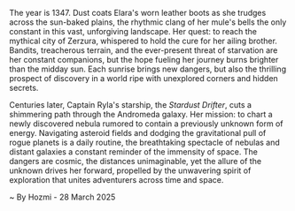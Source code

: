 
The year is 1347.  Dust coats Elara's worn leather boots as she trudges across the sun-baked plains, the rhythmic clang of her mule's bells the only constant in this vast, unforgiving landscape.  Her quest: to reach the mythical city of Zerzura, whispered to hold the cure for her ailing brother.  Bandits, treacherous terrain, and the ever-present threat of starvation are her constant companions, but the hope fueling her journey burns brighter than the midday sun. Each sunrise brings new dangers, but also the thrilling prospect of discovery in a world ripe with unexplored corners and hidden secrets.

Centuries later, Captain Ryla's starship, the *Stardust Drifter*, cuts a shimmering path through the Andromeda galaxy.  Her mission: to chart a newly discovered nebula rumored to contain a previously unknown form of energy.  Navigating asteroid fields and dodging the gravitational pull of rogue planets is a daily routine, the breathtaking spectacle of nebulas and distant galaxies a constant reminder of the immensity of space.   The dangers are cosmic, the distances unimaginable, yet the allure of the unknown drives her forward, propelled by the unwavering spirit of exploration that unites adventurers across time and space.

~ By Hozmi - 28 March 2025
